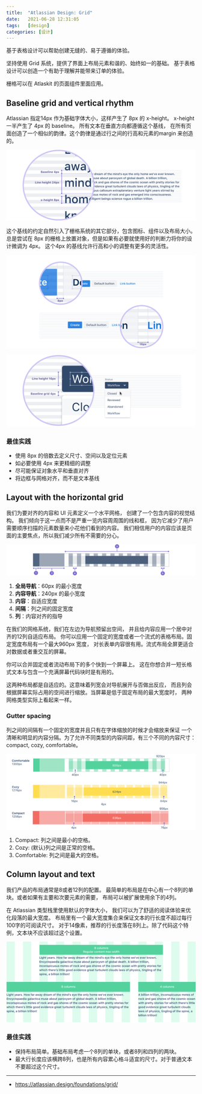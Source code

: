 ```yaml
---
title:  "Atlassian Design: Grid"
date:   2021-06-28 12:31:05
tags:   [design]
categories: [设计]
---
```


基于表格设计可以帮助创建无缝的、易于遵循的体验。

坚持使用 Grid 系统，提供了界面上布局元素和谐的、始终如一的基础。
基于表格设计可以创造一个有助于理解并能带来订单的体验。

栅格可以在 Atlaskit 的页面组件里面应用。

## Baseline grid and vertical rhythm

Atlassian 指定14px 作为基础字体大小，这样产生了 8px 的 x-height。
x-height 一半产生了 4px 的 baseline。 所有文本在垂直方向都遵循这个基线，
在所有页面创造了一个相似的韵律。这个韵律是通过行之间的行高和元素的margin 来创造的。

![img.png](resources/2021-06-28-atlassian-design-Grid/grid-baseline.png)

这个基线的约定自然引入了栅格系统的其它部分，包含图标、组件以及布局大小。
总是尝试在 8px 的栅格上放置对象，但是如果有必要就使用好的判断力将你的设计微调为 4px。
这个4px 的基线允许行高和小的调整有更多的灵活性。

![img.png](resources/2021-06-28-atlassian-design-Grid/grid-button-spacing.png)

![img.png](resources/2021-06-28-atlassian-design-Grid/grid-dropdown-spacing.png)

### 最佳实践

- 使用 8px 的倍数去定义尺寸、空间以及定位元素
- 如必要使用 4px 来更精细的调整
- 尽可能保证对象水平和垂直对齐
- 将边框与网格对齐，而不是文本基线

## Layout with the horizontal grid

我们为要对齐的内容和 UI 元素定义一个水平网格， 创建了一个包含内容的视觉结构。
我们倾向于这一点而不是严重一览内容周周围的线和框，
因为它减少了用户需要顺序扫描的元素数量来小花他们看到的内容。
我们相信用户的内容应该是页面的主要焦点，所以我们减少所有不需要的分心。

![img.png](resources/2021-06-28-atlassian-design-Grid/grid-cols-anatomy.png)

1. **全局导航**：60px 的最小宽度
1. **内容导航**：240px 的最小宽度
1. **内容**：自适应宽度
1. **间隔**：列之间的固定宽度
1. **列**：内容对齐的指导

在我们的网格系统，我们在左边为导航预留出空间， 并且给内容应用一个居中对齐的12列自适应布局。
你可以应用一个固定的宽度或者一个流式的表格布局。固定宽度布局有一个最大960px 宽度，
对长表单内容很有用。流式布局全屏更适合对数据或者重交互的屏幕。

你可以合并固定或者流动布局下的多个快到一个屏幕上。
这在你想合并一短长格式文本与包含一个充满屏幕代码块时是有用的。

这两种布局都是自适应的。这意味着列宽会对导航展开与否做出反应，
而且列会根据屏幕实际占用的空间进行缩放。当屏幕是低于固定布局的最大宽度时，
两种网格类型实际上看起来一样。

### Gutter spacing

列之间的间隔有一个固定的宽度并且只有在字体缩放的时候才会缩放来保证
一个清晰和明显的内容分隔。为了允许不同类型的内容间距，有三个不同的内容尺寸：
compact, cozy, comfortable。

![img.png](resources/2021-06-28-atlassian-design-Grid/grid-cols-spacing.png)

1. Compact: 列之间是最小的空格。
2. Cozy: (默认)列之间是正常的空格。
3. Comfortable: 列之间是最大的空格。

## Column layout and text

我们产品的布局通常是8或者12列的配置。
最简单的布局是在中心有一个8列的单块。或者如果有主要和次要元素的需要，
布局可以被扩展使用余下的4列。

在 Atlassian 类型栈里使用默认的字体大小，
我们可以为了舒适的阅读体验来优化段落的最大宽度。
布局里有一个最大宽度集合来保证文本的行长度不超过每行100字的可阅读尺寸。
对于14像素，推荐的行长度落在8列上。除了代码这个特例，文本块不应该超过这个设置。

![img.png](resources/2021-06-28-atlassian-design-Grid/grid-text-layout.png)

### 最佳实践

- 保持布局简单。基础布局考虑一个8列的单块，或者8列和四列的两块。
- 最大行长度应该横跨8列，也是所有内容累心格斗适宜的尺寸。对于普通文本不要超过这个尺寸。

---
- https://atlassian.design/foundations/grid/
